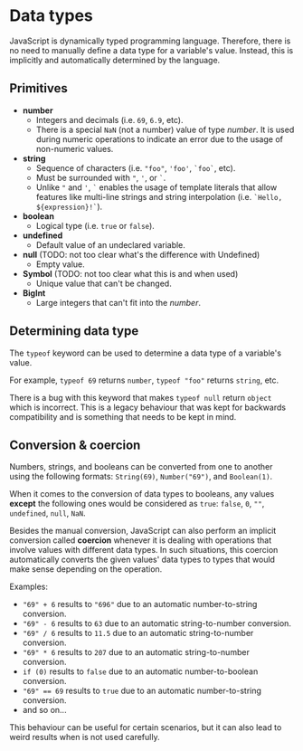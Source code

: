 # Data types

JavaScript is dynamically typed programming language. Therefore, there is no need to manually define a data type for a variable's value. Instead, this is implicitly and automatically determined by the language.

## Primitives

* **number**
  * Integers and decimals (i.e. `69`, `6.9`, etc).
  * There is a special `NaN` (not a number) value of type *number*. It is used during numeric operations to indicate an error due to the usage of non-numeric values.
* **string**
  * Sequence of characters (i.e. `"foo"`, `'foo'`, `` `foo` ``, etc).
  * Must be surrounded with `"`, `'`, or `` ` ``.
  * Unlike `"` and `'`, `` ` `` enables the usage of template literals that allow features like multi-line strings and string interpolation (i.e. `` `Hello, ${expression}!` ``).   
* **boolean**
  * Logical type (i.e. `true` or `false`).
* **undefined**
  * Default value of an undeclared variable.
* **null** (TODO: not too clear what's the difference with Undefined)
  * Empty value.
* **Symbol** (TODO: not too clear what this is and when used)
  * Unique value that can't be changed.
* **BigInt**
  * Large integers that can't fit into the *number*.

## Determining data type

The `typeof` keyword can be used to determine a data type of a variable's value. 

For example, `typeof 69` returns `number`, `typeof "foo"` returns `string`, etc.

There is a bug with this keyword that makes `typeof null` return `object` which is incorrect. This is a legacy behaviour that was kept for backwards compatibility and is something that needs to be kept in mind. 

## Conversion & coercion

Numbers, strings, and booleans can be converted from one to another using the following formats: `String(69)`, `Number("69")`, and `Boolean(1)`.

When it comes to the conversion of data types to booleans, any values **except** the following ones would be considered as `true`: `false`, `0`, `""`, `undefined`, `null`, `NaN`.

Besides the manual conversion, JavaScript can also perform an implicit conversion called **coercion** whenever it is dealing with operations that involve values with different data types. In such situations, this coercion automatically converts the given values' data types to types that would make sense depending on the operation. 

Examples:

* `"69" + 6` results to `"696"` due to an automatic number-to-string conversion.
* `"69" - 6` results to `63` due to an automatic string-to-number conversion.
* `"69" / 6` results to `11.5` due to an automatic string-to-number conversion.
* `"69" * 6` results to `207` due to an automatic string-to-number conversion.
* `if (0)` results to `false` due to an automatic number-to-boolean conversion.
* `"69" == 69` results to `true` due to an automatic number-to-string conversion.
* and so on...

This behaviour can be useful for certain scenarios, but it can also lead to weird results when is not used carefully.
